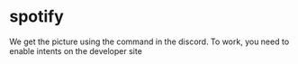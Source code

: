 # spotify
We get the picture using the command in the discord. To work, you need to enable intents on the developer site
